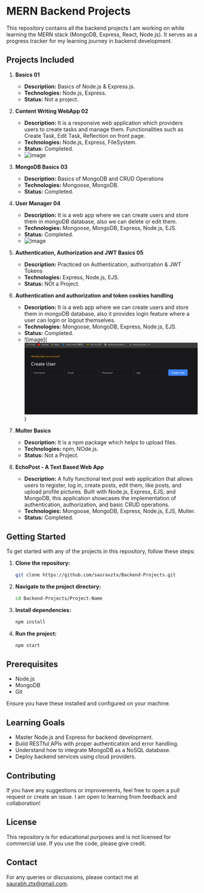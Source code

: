 # MERN Backend Projects

This repository contains all the backend projects I am working on while learning the MERN stack (MongoDB, Express, React, Node.js). It serves as a progress tracker for my learning journey in backend development.

## Projects Included

1. **Basics 01**
   - **Description:** Basics of Node.js & Express.js.
   - **Technologies:** Node.js, Express.
   - **Status:** Not a project.

2. **Content Writing WebApp 02**
   - **Description:** It is a responsive web application which providers users to create tasks and manage them. Functionalities such as Create Task, Edit Task, Reflection on front page.
   - **Technologies:** Node.js, Express, FileSystem.
   - **Status:** Completed.
   - ![image](https://github.com/user-attachments/assets/5f586176-94f3-404d-aff4-b77bdb72e366)

3. **MongoDB Basics 03**
   - **Description:** Basics of MongoDB and CRUD Operations
   - **Technologies:** Mongoose, MongoDB.
   - **Status:** Completed.
  
4. **User Manager 04**
   - **Description:** It is a web app where we can create users and store them in mongoDB database, also we can delete or edit them.
   - **Technologies:** Mongoose, MongoDB, Express, Node.js, EJS.
   - **Status:** Completed.
   - ![image](https://github.com/user-attachments/assets/3e1cac3f-6240-4854-a1a6-a8042d45799d)

5. **Authentication, Authorization and JWT Basics 05**
   - **Description:** Practiced on Authentication, authorization & JWT Tokens
   - **Technologies:** Express, Node.js, EJS.
   - **Status:** NOt a Project.

6. **Authentication and authorization and token cookies handling**
   - **Description:** It is a web app where we can create users and store them in mongoDB database, also it provides login feature where a user can login or logout themselves.
   - **Technologies:** Mongoose, MongoDB, Express, Node.js, EJS.
   - **Status:** Completed.
   - ![image](![alt text](./06/image.png))

7. **Multer Basics**
   - **Description:** It is a npm package which helps to upload files.
   - **Technologies:** npm, NOde.js.
   - **Status:** Not a Project.

8. **EchoPost - A Text Based Web App**
   - **Description:** A fully functional text post web application that allows users to register, log in, create posts, edit them, like posts, and upload profile pictures. Built with Node.js, Express, EJS, and MongoDB, this application showcases the implementation of authentication, authorization, and basic CRUD operations.
   - **Technologies:** Mongoose, MongoDB, Express, Node.js, EJS, Multer.
   - **Status:** Completed.
   


   







## Getting Started

To get started with any of the projects in this repository, follow these steps:

1. **Clone the repository:**
   ```bash
   git clone https://github.com/sauravztx/Backend-Projects.git

2. **Navigate to the project directory:**
   ```bash
   cd Backend-Projects/Project-Name
   ```

3. **Install dependencies:**
   ```bash
   npm install
   ```

4. **Run the project:**
   ```bash
   npm start
   ```

## Prerequisites

- Node.js
- MongoDB
- Git

Ensure you have these installed and configured on your machine.

## Learning Goals

- Master Node.js and Express for backend development.
- Build RESTful APIs with proper authentication and error handling.
- Understand how to integrate MongoDB as a NoSQL database.
- Deploy backend services using cloud providers.

## Contributing

If you have any suggestions or improvements, feel free to open a pull request or create an issue. I am open to learning from feedback and collaboration!

## License

This repository is for educational purposes and is not licensed for commercial use. If you use the code, please give credit.

## Contact

For any queries or discussions, please contact me at saurabh.ztx@gmail.com.

